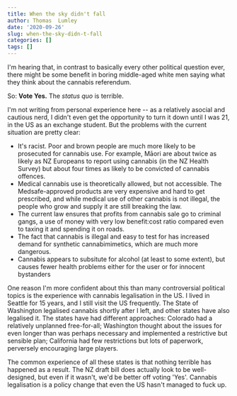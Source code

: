 ```yaml
---
title: When the sky didn't fall
author: Thomas  Lumley
date: '2020-09-26'
slug: when-the-sky-didn-t-fall
categories: []
tags: []
---
```


I'm hearing that, in contrast to basically every other political question ever, there might be some benefit in boring middle-aged white men saying what they think about the cannabis referendum. 

So: **Vote Yes.**  The *status quo* is terrible.

I'm not writing from personal experience here -- as a relatively asocial and cautious nerd, I didn't even get the opportunity to turn it down until I was 21, in the US as an exchange student. But the problems with the current situation are pretty clear:

- It's racist. Poor and brown people are much more likely to be prosecuted for cannabis use. For example, Māori are about twice as likely as NZ Europeans to report using cannabis (in the NZ Health Survey) but about four times as likely to be convicted of cannabis offences. 
- Medical cannabis use is theoretically allowed, but not accessible. The Medsafe-approved products are very expensive and hard to get prescribed, and while medical use of other cannabis is not illegal, the people who grow and supply it are still breaking the law.
- The current law ensures that profits from cannabis sale go to criminal gangs, a use of money with very low benefit:cost ratio compared even to taxing it and spending it on roads.
- The fact that cannabis is illegal and easy to test for has increased demand for synthetic cannabimimetics, which are much more dangerous.
- Cannabis appears to subsitute for alcohol (at least to some extent), but causes fewer health problems either for the user or for innocent bystanders


One reason I'm more confident about this than many controversial political topics is the experience with cannabis legalisation in the US. I lived in Seattle for 15 years, and I still visit the US frequently.   The State of Washington legalised cannabis shortly after I left, and other states have also legalised it.  The states  have had different approaches: Colorado had a relatively unplanned free-for-all; Washington thought about the issues for even longer than was perhaps necessary and implemented a restrictive but sensible plan; California  had few restrictions but lots of paperwork, perversely encouraging large players. 

The common experience of all these states is that nothing terrible has happened as a result. The NZ draft bill does actually look to be well-designed, but even if it wasn't, we'd be better off voting 'Yes'. Cannabis legalisation is a policy change that even the US hasn't managed to fuck up. 


